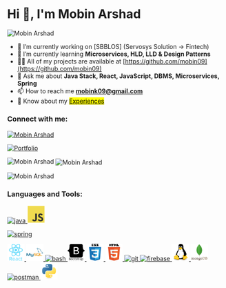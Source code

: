 <h1 align="left">Hi 👋, I'm Mobin Arshad</h1>
<p align="left"> <img src="https://komarev.com/ghpvc/?username=mobin09&label=Profile%20views&color=0e75b6&style=flat" alt="Mobin Arshad" /> </p>


- 🔭 I’m currently working on [SBBLOS] (Servosys Solution -> Fintech)
- 🌱 I’m currently learning **Microservices, HLD, LLD & Design Patterns**
- 👨‍💻 All of my projects are available at [https://github.com/mobin09](https://github.com/mobin09)
- 💬 Ask me about **Java Stack, React, JavaScript, DBMS, Microservices, Spring**
- 📫 How to reach me **mobink09@gmail.com**
- 📄 Know about my  <a href ="https://www.linkedin.com/in/mobin-arshad-5ba348166/" style = "color:black; background-color:yellow;">Experiences</a>

<h3 align="left">Connect with me:</h3>
<p align="left">
<a href="https://www.linkedin.com/in/mobin-arshad-5ba348166/" target="blank"><img align="center" src="https://mobinarshad.github.io/portfolio/img/me.svg" alt="Mobin Arshad" height="50" width="60" /></a>

  [![Portfolio](https://img.shields.io/badge/Portfolio-%23000000.svg?style=for-the-badge&logo=firefox&logoColor=#FF7139)](https://mobinarshad.github.io/portfolio/)
  
<p><img align="left" src="https://github-readme-stats.vercel.app/api/top-langs?username=mobin09&show_icons=true&locale=en&layout=compact" alt="Mobin Arshad" /></p>
<p>&nbsp;<img align="center" src="https://github-readme-stats.vercel.app/api?username=mobin09&show_icons=true&locale=en" alt="Mobin Arshad" /></p>
<p><img align="center" src="https://github-readme-streak-stats.herokuapp.com/?user=mobin09&" alt="Mobin Arshad" /></p>



<h3 align="left">Languages and Tools:</h3>
<p align="left">
     <a href="https://www.java.com" target="_blank" rel="noreferrer">
        <img src="replace this with java url" alt="java" width="40" height="40"/>
    </a>
  
  <a href="https://developer.mozilla.org/en-US/docs/Web/JavaScript" target="_blank" rel="noreferrer">
        <img src="https://raw.githubusercontent.com/devicons/devicon/master/icons/javascript/javascript-original.svg" alt="javascript" width="40" height="40"/>
    </a>
  
  <a href="https://spring.io/" target="_blank" rel="noreferrer"> <img src="https://www.vectorlogo.zone/logos/springio/springio-icon.svg" alt="spring" width="40"   height="40"/> 
 </a>
  
   <a href="https://reactjs.org/" target="_blank" rel="noreferrer">
        <img src="https://raw.githubusercontent.com/devicons/devicon/master/icons/react/react-original-wordmark.svg" alt="react" width="40" height="40"/>
    </a>
  
  <a href="https://www.mysql.com/" target="_blank" rel="noreferrer">
        <img src="https://raw.githubusercontent.com/devicons/devicon/master/icons/mysql/mysql-original-wordmark.svg" alt="mysql" width="40" height="40"/>
    </a>
  
  <a href="https://www.gnu.org/software/bash/" target="_blank" rel="noreferrer">
        <img src="https://www.vectorlogo.zone/logos/gnu_bash/gnu_bash-icon.svg" alt="bash" width="40" height="40"/>
    </a>
    <a href="https://getbootstrap.com" target="_blank" rel="noreferrer">
        <img src="https://raw.githubusercontent.com/devicons/devicon/master/icons/bootstrap/bootstrap-plain-wordmark.svg" alt="bootstrap" width="40" height="40"/>
    </a>
   <a href="https://www.w3schools.com/css/" target="_blank" rel="noreferrer">
        <img src="https://raw.githubusercontent.com/devicons/devicon/master/icons/css3/css3-original-wordmark.svg" alt="css3" width="40" height="40"/>
    </a>
  
  <a href="https://www.w3.org/html/" target="_blank" rel="noreferrer">
        <img src="https://raw.githubusercontent.com/devicons/devicon/master/icons/html5/html5-original-wordmark.svg" alt="html5" width="40" height="40"/>
    </a>
  <a href="https://git-scm.com/" target="_blank" rel="noreferrer">
        <img src="https://www.vectorlogo.zone/logos/git-scm/git-scm-icon.svg" alt="git" width="40" height="40"/>
    </a>
  <a href="https://firebase.google.com/" target="_blank" rel="noreferrer">
        <img src="https://www.vectorlogo.zone/logos/firebase/firebase-icon.svg" alt="firebase" width="40" height="40"/>
    </a>
  <a href="https://www.linux.org/" target="_blank" rel="noreferrer">
        <img src="https://raw.githubusercontent.com/devicons/devicon/master/icons/linux/linux-original.svg" alt="linux" width="40" height="40"/>
    </a>
    <a href="https://www.mongodb.com/" target="_blank" rel="noreferrer">
        <img src="https://raw.githubusercontent.com/devicons/devicon/master/icons/mongodb/mongodb-original-wordmark.svg" alt="mongodb" width="40" height="40"/>
    </a>
  
  <a href="https://postman.com" target="_blank" rel="noreferrer">
        <img src="https://www.vectorlogo.zone/logos/getpostman/getpostman-icon.svg" alt="postman" width="40" height="40"/>
    </a>
    <a href="https://www.python.org" target="_blank" rel="noreferrer">
        <img src="https://raw.githubusercontent.com/devicons/devicon/master/icons/python/python-original.svg" alt="python" width="40" height="40"/>
    </a>
  
 </p> 

<!---
mobin09/mobin09 is a ✨ special ✨ repository because its `README.md` (this file) appears on your GitHub profile.
You can click the Preview link to take a look at your changes.
--->
